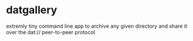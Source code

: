 # datgallery

extremly tiny command line app to archive 
any given directory and share it over
the dat:// peer-to-peer protocol
